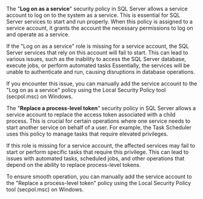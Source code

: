 The "**Log on as a service**" security policy in SQL Server allows a service account to log on to the system as a service. This is essential for SQL Server services to start and run properly. When this policy is assigned to a service account, it grants the account the necessary permissions to log on and operate as a service.

If the "Log on as a service" role is missing for a service account, the SQL Server services that rely on this account will fail to start. This can lead to various issues, such as the inability to access the SQL Server database, execute jobs, or perform automated tasks Essentially, the services will be unable to authenticate and run, causing disruptions in database operations.

If you encounter this issue, you can manually add the service account to the "Log on as a service" policy using the Local Security Policy tool (secpol.msc) on Windows.

The "**Replace a process-level token**" security policy in SQL Server allows a service account to replace the access token associated with a child process. This is crucial for certain operations where one service needs to start another service on behalf of a user. For example, the Task Scheduler uses this policy to manage tasks that require elevated privileges.

If this role is missing for a service account, the affected services may fail to start or perform specific tasks that require this privilege. This can lead to issues with automated tasks, scheduled jobs, and other operations that depend on the ability to replace process-level tokens.

To ensure smooth operation, you can manually add the service account to the "Replace a process-level token" policy using the Local Security Policy tool (secpol.msc) on Windows.
